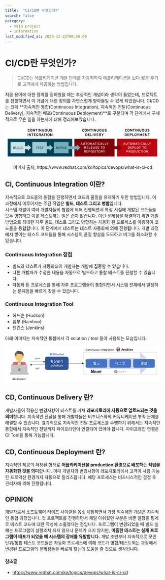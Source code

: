 ```yaml
---
title:  "CI/CD란 무엇인가?"
search: false
category: 
  - main project
  - information
last_modified_at: 2020-12-23T00:00:00
---
```


# CI/CD란 무엇인가?

> CI/CD는 애플리케이션 개발 단계를 자동화하여 애플리케이션을 보다 짧은 주기로 고객에게 제공하는 방법입니다.

처음 용어에 대한 정의를 접하였을 때는 추상적인 개념이라 생각이 들었는데, 프로젝트를 진행하면서 이 개념에 대한 정의를 자연스럽게 받아들일 수 있게 되었습니다. CI/CD는 크게 **지속적인 통합(Continuous Integration), 지속적인 전달(Continuous Delivery), 지속적인 배포(Continuous Deployment)**로 구분되며 각 단계에서 구체적으로 무슨 일을 하는지에 대해 정리해보았습니다.<br>

![what-is-ci-cd-1](/images/what-is-ci-cd-1.PNG)
<center>이미지 출처, https://www.redhat.com/ko/topics/devops/what-is-ci-cd</center> 

## CI, Continuous Integration 이란?
지속적으로 코드들의 통합을 진행하면서 코드의 품질을 유지하기 위한 방법입니다. 이 과정에서 이루어지는 주된 작업은 **빌드, 테스트 그리고 병합**입니다.<br>
시스템 개발이 여러 개발자들의 협업에 의해 진행되면서 특정 시점에 개발된 코드들을 모두 병합하고 이를 테스트하는 일은 쉽지 않습니다. 
이런 문제점을 해결하기 위한 개발 방법으로 최대한 자주 빌드, 테스트 그리고 병합하는 자동화 된 프로세스를 이용하여 코드들을 통합합니다. 
이 단계에서 테스트는 테스트 자동화에 의해 진행됩니다. 개발 과정에서 쌓이는 테스트 코드들을 통해 시스템의 품질 향상을 도모하고 버그를 최소화할 수 있습니다. 

### Continuous Integration 장점
- 빌드와 테스트가 자동화되어 개발자는 개발에 집중할 수 있습니다.
- 다른 개발자가 수정한 내용을 자동으로 빌드하고 통합 테스트를 진행할 수 있습니다.
- 자동화 된 프로세스를 통해 자주 프로그램들이 통합되면서 시스템 전체에서 발생하는 문제점을 빠르게 찾을 수 있습니다.

### Continuous Integration Tool
- 허드슨 (Hudson)
- 뱀부 (Bamboo)
- 젠킨스 (Jenkins)

아래 이미지는 지속적인 통합에서 각 solution / tool 들이 사용되는 모습입니다.

![what-is-ci-cd-2](/images/what-is-ci-cd-2.PNG)

## CD, Continuous Delivery 란?
개발자들이 적용한 변경사항이 테스트를 거쳐 **레포지토리에 자동으로 업로드되는 것을 의미**합니다.
지속적인 전달을 통해 개발자들은 비즈니스와의 커뮤니케이션 부족 문제를 해결할 수 있습니다. 
효과적으로 지속적인 전달 프로세스를 수행하기 위해서는 지속적인 통합에서 지속적인 전달까지 파이프라인이 연결되어 있어야 합니다. 파이프라인 연결은 CI Tool을 통해 가능합니다. 

## CD, Continuous Deployment 란?
지속적인 제공의 확장된 형태로 **어플리케이션을 production 환경으로 배포하는 작업을 자동화한 것을 의미**합니다.
이때 개발자의 변경사항이 레포지토리에서 고객이 사용 가능한 프로덕션 환경까지 자동으로 릴리즈됩니다. 
해당 프로세스는 비즈니스적인 결정 후 관리자에 의해 진행됩니다. 

## OPINION
개발자로서 소프트웨어 라이프 사이클을 몸소 체험하면서 가장 익숙해진 개념은 지속적인 통합 과정입니다. 
첫 프로젝트를 진행하면서 제일 아쉬웠던 부분은 바쁜 일정을 핑계로 테스트 코드에 대한 작성에 소홀했다는 점입니다. 
프로그램이 변경되었을 때 빌드 실패는 프로그램이 실행조차 되지 않으니 문제가 크지 않지만, **미흡한 테스트는 실제 프로그램이 배포가 되었을 때 시스템의 장애를 유발합니다.** 
개발 초반부터 지속적으로 모인 단위/통합 테스트 코드들은 자동화 프로세스에 의해 코드가 병합/테스트되는 과정에서 변경된 프로그램의 문제점들을 빠르게 찾는데 도움을 줄 것으로 생각됩니다. 

#### 참조글
- <https://www.redhat.com/ko/topics/devops/what-is-ci-cd>